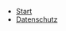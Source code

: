 <script src="language-de.js"></script>
- [Start](/de/index.html)
- [Datenschutz](/privacy-policy.md)